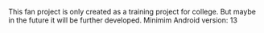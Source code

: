 This fan project is only created as a training project for college. But maybe in the future it will be further developed.
Minimim Android version: 13
